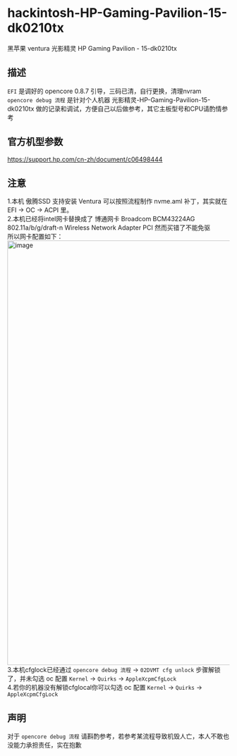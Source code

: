 # hackintosh-HP-Gaming-Pavilion-15-dk0210tx
黑苹果 ventura 光影精灵 HP Gaming Pavilion - 15-dk0210tx  

## 描述
`EFI` 是调好的 opencore 0.8.7 引导，三码已清，自行更换，清理nvram  
`opencore debug 流程` 是针对个人机器 光影精灵-HP-Gaming-Pavilion-15-dk0210tx 做的记录和调试，方便自己以后做参考，其它主板型号和CPU请酌情参考  

## 官方机型参数
https://support.hp.com/cn-zh/document/c06498444  

## 注意
1.本机 傲腾SSD 支持安装 Ventura 可以按照流程制作 nvme.aml 补丁，其实就在 EFI -> OC -> ACPI 里。  
2.本机已经将intel网卡替换成了 博通网卡 Broadcom BCM43224AG 802.11a/b/g/draft-n Wireless Network Adapter PCI 然而买错了不能免驱  
所以网卡配置如下：  
<img width="964" alt="image" src="https://user-images.githubusercontent.com/94947393/201841163-97df13ad-4a79-4dab-af6b-25089f28a4b2.png">  
3.本机cfglock已经通过  `opencore debug 流程` -> `02DVMT cfg unlock` 步骤解锁了，并未勾选 oc 配置 `Kernel` -> `Quirks` -> `AppleXcpmCfgLock`  
4.若你的机器没有解锁cfglocal你可以勾选 oc 配置 `Kernel` -> `Quirks` -> `AppleXcpmCfgLock`

## 声明
对于 `opencore debug 流程` 请斟酌参考，若参考某流程导致机毁人亡，本人不敢也没能力承担责任，实在抱歉
